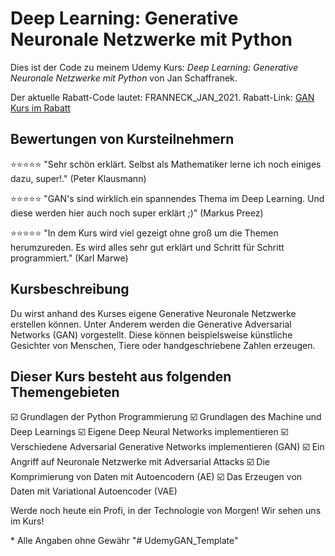 # Deep Learning: Generative Neuronale Netzwerke mit Python

Dies ist der Code zu meinem Udemy Kurs:
*Deep Learning: Generative Neuronale Netzwerke mit Python* von Jan Schaffranek.

Der aktuelle Rabatt-Code lautet: FRANNECK_JAN_2021.
Rabatt-Link: [GAN Kurs im Rabatt](https://www.udemy.com/course/deep-learning-und-ai-generative-neural-networks-mit-python/?couponCode=FRANNECK_JAN_2021)

## Bewertungen von Kursteilnehmern

⭐⭐⭐⭐⭐ "Sehr schön erklärt. Selbst als Mathematiker lerne ich noch einiges dazu, super!." (Peter Klausmann)

⭐⭐⭐⭐⭐ "GAN's sind wirklich ein spannendes Thema im Deep Learning. Und diese werden hier auch noch super erklärt ;)" (Markus Preez)

⭐⭐⭐⭐⭐ "In dem Kurs wird viel gezeigt ohne groß um die Themen herumzureden. Es wird alles sehr gut erklärt und Schritt für Schritt programmiert." (Karl Marwe)

## Kursbeschreibung

Du wirst anhand des Kurses eigene Generative Neuronale Netzwerke erstellen können. Unter Anderem werden die Generative Adversarial Networks (GAN) vorgestellt.
Diese können beispielsweise künstliche Gesichter von Menschen, Tiere oder handgeschriebene Zahlen erzeugen.

## Dieser Kurs besteht aus folgenden Themengebieten

☑️ Grundlagen der Python Programmierung
☑️ Grundlagen des Machine und Deep Learnings
☑️ Eigene Deep Neural Networks implementieren
☑️ Verschiedene Adversarial Generative Networks implementieren (GAN)
☑️ Ein Angriff auf Neuronale Netzwerke mit Adversarial Attacks
☑️ Die Komprimierung von Daten mit Autoencodern (AE)
☑️ Das Erzeugen von Daten mit Variational Autoencoder (VAE)

Werde noch heute ein Profi, in der Technologie von Morgen!
Wir sehen uns im Kurs!


\* Alle Angaben ohne Gewähr
"# UdemyGAN_Template" 

